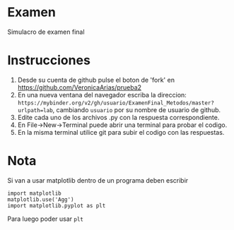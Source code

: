 # Examen
Simulacro de examen final

# Instrucciones

1. Desde su cuenta de github pulse el boton de 'fork' en https://github.com/VeronicaArias/prueba2 
2. En una nueva ventana del navegador escriba la direccion: `https://mybinder.org/v2/gh/usuario/ExamenFinal_Metodos/master?urlpath=lab`, cambiando `usuario` por su nombre de usuario de github.
3. Edite cada uno de los archivos .py con la respuesta correspondiente.
4. En File->New->Terminal puede abrir una terminal para probar el codigo.
5. En la misma terminal utilice git para subir el codigo con las respuestas.

# Nota
Si van a usar matplotlib dentro de un programa deben escribir

```
import matplotlib
matplotlib.use('Agg')
import matplotlib.pyplot as plt
```

Para luego poder usar `plt`
